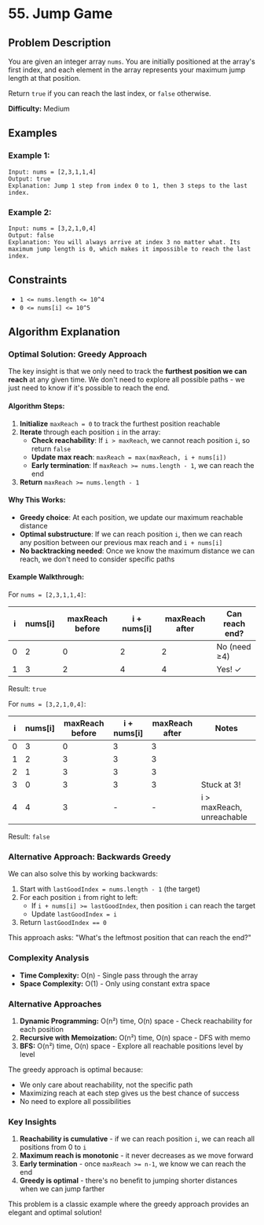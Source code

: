 # 55. Jump Game

## Problem Description

You are given an integer array `nums`. You are initially positioned at the array's first index, and each element in the array represents your maximum jump length at that position.

Return `true` if you can reach the last index, or `false` otherwise.

**Difficulty:** Medium

## Examples

### Example 1:
```
Input: nums = [2,3,1,1,4]
Output: true
Explanation: Jump 1 step from index 0 to 1, then 3 steps to the last index.
```

### Example 2:
```
Input: nums = [3,2,1,0,4]
Output: false
Explanation: You will always arrive at index 3 no matter what. Its maximum jump length is 0, which makes it impossible to reach the last index.
```

## Constraints
- `1 <= nums.length <= 10^4`
- `0 <= nums[i] <= 10^5`

## Algorithm Explanation

### Optimal Solution: Greedy Approach

The key insight is that we only need to track the **furthest position we can reach** at any given time. We don't need to explore all possible paths - we just need to know if it's possible to reach the end.

#### Algorithm Steps:

1. **Initialize** `maxReach = 0` to track the furthest position reachable
2. **Iterate** through each position `i` in the array:
   - **Check reachability**: If `i > maxReach`, we cannot reach position `i`, so return `false`
   - **Update max reach**: `maxReach = max(maxReach, i + nums[i])`
   - **Early termination**: If `maxReach >= nums.length - 1`, we can reach the end
3. **Return** `maxReach >= nums.length - 1`

#### Why This Works:

- **Greedy choice**: At each position, we update our maximum reachable distance
- **Optimal substructure**: If we can reach position `i`, then we can reach any position between our previous max reach and `i + nums[i]`
- **No backtracking needed**: Once we know the maximum distance we can reach, we don't need to consider specific paths

#### Example Walkthrough:

For `nums = [2,3,1,1,4]`:

| i | nums[i] | maxReach before | i + nums[i] | maxReach after | Can reach end? |
|---|---------|-----------------|-------------|----------------|----------------|
| 0 | 2       | 0               | 2           | 2              | No (need ≥4)   |
| 1 | 3       | 2               | 4           | 4              | Yes! ✓         |

Result: `true`

For `nums = [3,2,1,0,4]`:

| i | nums[i] | maxReach before | i + nums[i] | maxReach after | Notes |
|---|---------|-----------------|-------------|----------------|-------|
| 0 | 3       | 0               | 3           | 3              |       |
| 1 | 2       | 3               | 3           | 3              |       |
| 2 | 1       | 3               | 3           | 3              |       |
| 3 | 0       | 3               | 3           | 3              | Stuck at 3! |
| 4 | 4       | 3               | -           | -              | i > maxReach, unreachable |

Result: `false`

### Alternative Approach: Backwards Greedy

We can also solve this by working backwards:

1. Start with `lastGoodIndex = nums.length - 1` (the target)
2. For each position `i` from right to left:
   - If `i + nums[i] >= lastGoodIndex`, then position `i` can reach the target
   - Update `lastGoodIndex = i`
3. Return `lastGoodIndex == 0`

This approach asks: "What's the leftmost position that can reach the end?"

### Complexity Analysis

- **Time Complexity:** O(n) - Single pass through the array
- **Space Complexity:** O(1) - Only using constant extra space

### Alternative Approaches

1. **Dynamic Programming:** O(n²) time, O(n) space - Check reachability for each position
2. **Recursive with Memoization:** O(n²) time, O(n) space - DFS with memo
3. **BFS:** O(n²) time, O(n) space - Explore all reachable positions level by level

The greedy approach is optimal because:
- We only care about reachability, not the specific path
- Maximizing reach at each step gives us the best chance of success
- No need to explore all possibilities

### Key Insights

1. **Reachability is cumulative** - if we can reach position `i`, we can reach all positions from 0 to `i`
2. **Maximum reach is monotonic** - it never decreases as we move forward
3. **Early termination** - once `maxReach >= n-1`, we know we can reach the end
4. **Greedy is optimal** - there's no benefit to jumping shorter distances when we can jump farther

This problem is a classic example where the greedy approach provides an elegant and optimal solution!
